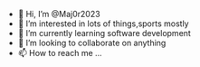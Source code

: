 - 👋 Hi, I’m @Maj0r2023
- 👀 I’m interested in lots of things,sports mostly
- 🌱 I’m currently learning software development 
- 💞️ I’m looking to collaborate on anything 
- 📫 How to reach me ...

<!---
Maj0r2023/Maj0r2023 is a ✨ special ✨ repository because its `README.md` (this file) appears on your GitHub profile.
You can click the Preview link to take a look at your changes.
--->
